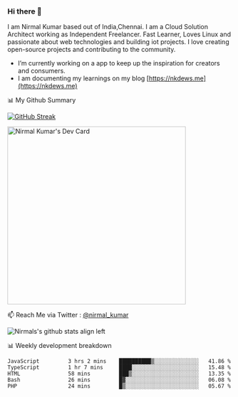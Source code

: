 ### Hi there 👋

 I am Nirmal Kumar based out of India,Chennai. I am a Cloud Solution Architect working as Independent Freelancer. Fast Learner, Loves Linux and passionate about web technologies and building iot projects. I love creating open-source projects and contributing to the community.

- I’m currently working on a app to keep up the inspiration for creators and consumers.
- I am documenting my learnings on my blog [https://nkdews.me](https://nkdews.me)


📊 My Github Summary

[![GitHub Streak](https://github-readme-streak-stats.herokuapp.com?user=nk-gears&theme=dark&hide_border=true&date_format=M%20j%5B%2C%20Y%5D)](https://git.io/streak-stats)

<a href="https://app.daily.dev/nirmal_kumar"><img src="https://api.daily.dev/devcards/a16cfcf02d384b16b41de71ce4d1d811.png?r=8ve" width="400" alt="Nirmal Kumar's Dev Card"/></a>

📫 Reach Me via  Twitter : [@nirmal_kumar](https://twitter.com/nirmal_kumar)

![Nirmals's github stats align left](https://github-readme-stats.vercel.app/api?username=nk-gears&show_icons=true)


📊 Weekly development breakdown

<!--START_SECTION:waka-->

```text
JavaScript         3 hrs 2 mins    ██████████▒░░░░░░░░░░░░░░   41.86 %
TypeScript         1 hr 7 mins     ████░░░░░░░░░░░░░░░░░░░░░   15.48 %
HTML               58 mins         ███▒░░░░░░░░░░░░░░░░░░░░░   13.35 %
Bash               26 mins         █▓░░░░░░░░░░░░░░░░░░░░░░░   06.08 %
PHP                24 mins         █▒░░░░░░░░░░░░░░░░░░░░░░░   05.67 %
```

<!--END_SECTION:waka-->


